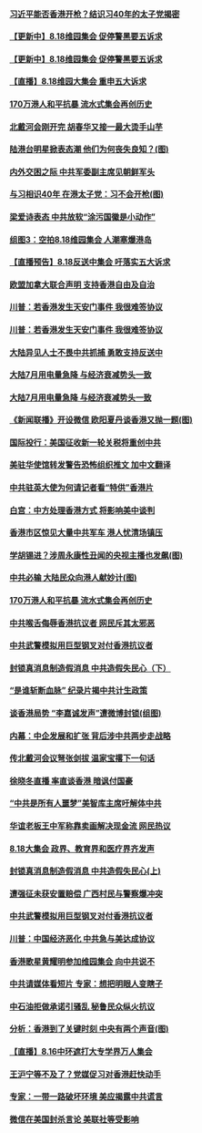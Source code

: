 
#### [ 习近平能否香港开枪？结识习40年的太子党揭密](https://github.com/gfw-breaker/banned-news/blob/master/pages/prog1138/a102646037.md)
#### [ 【更新中】8.18维园集会 促停警黑要五诉求](https://github.com/gfw-breaker/banned-news/blob/master/pages/nf4514/n11460677.md)
#### [ 【更新中】8.18维园集会 促停警黑要五诉求](https://github.com/gfw-breaker/banned-news/blob/master/pages/nsc415/n11460677.md)
#### [ 【直播】8.18维园大集会 重申五大诉求](https://github.com/gfw-breaker/banned-news/blob/master/pages/nf4514/n11460450.md)
#### [ 170万港人和平抗暴 流水式集会再创历史](https://github.com/gfw-breaker/banned-news/blob/master/pages/nf4514/n11461767.md)
#### [ 北戴河会刚开完 胡春华又接一最大烫手山芋](https://github.com/gfw-breaker/banned-news/blob/master/pages/prog1138/a102646412.md)
#### [ 陆港台明星掀表态潮 他们为何丧失良知？(图)](https://github.com/gfw-breaker/banned-news/blob/master/pages/p1/904106.md)
#### [ 内外交困之际 中共军委副主席见朝鲜军头](https://github.com/gfw-breaker/banned-news/blob/master/pages/nsc413/n11461669.md)
#### [ 与习相识40年 在港太子党：习不会开枪(图)](https://github.com/gfw-breaker/banned-news/blob/master/pages/p2/903933.md)
#### [ 梁爱诗表态 中共放软“涂污国徽是小动作”](https://github.com/gfw-breaker/banned-news/blob/master/pages/nf4514/n11461405.md)
#### [ 组图3：空拍8.18维园集会 人潮塞爆港岛](https://github.com/gfw-breaker/banned-news/blob/master/pages/nsc415/n11457344.md)
#### [ 【直播预告】8.18反送中集会 吁落实五大诉求](https://github.com/gfw-breaker/banned-news/blob/master/pages/nsc413/n11460450.md)
#### [ 欧盟加拿大联合声明 支持香港自由及自治](https://github.com/gfw-breaker/banned-news/blob/master/pages/nf4514/n11460414.md)
#### [ 川普：若香港发生天安门事件 我很难签协议](https://github.com/gfw-breaker/banned-news/blob/master/pages/nf4514/n11462145.md)
#### [ 川普：若香港发生天安门事件 我很难签协议](https://github.com/gfw-breaker/banned-news/blob/master/pages/nsc413/n11462145.md)
#### [ 大陆异见人士不畏中共抓捕 勇敢支持反送中](https://github.com/gfw-breaker/banned-news/blob/master/pages/nf4514/n11459960.md)
#### [ 大陆7月用电量急降 与经济衰减势头一致](https://github.com/gfw-breaker/banned-news/blob/master/pages/nsc413/n11461482.md)
#### [ 大陆7月用电量急降 与经济衰减势头一致](https://github.com/gfw-breaker/banned-news/blob/master/pages/nf4514/n11461482.md)
#### [ 《新闻联播》开设微信 欧阳夏丹谈香港又抛一题(图)](https://github.com/gfw-breaker/banned-news/blob/master/pages/p1/904091.md)
#### [ 国际投行：美国征收新一轮关税将重创中共](https://github.com/gfw-breaker/banned-news/blob/master/pages/nsc413/n11460615.md)
#### [ 美驻华使馆转发警告恐怖组织推文 加中文翻译](https://github.com/gfw-breaker/banned-news/blob/master/pages/nsc413/n11460686.md)
#### [ 中共驻英大使为何请记者看“特供”香港片](https://github.com/gfw-breaker/banned-news/blob/master/pages/nsc413/n11460447.md)
#### [ 白宫：中方处理香港方式 将影响美中谈判](https://github.com/gfw-breaker/banned-news/blob/master/pages/nf4514/n11461514.md)
#### [ 香港市区惊见大量中共军车 港人忧清场镇压](https://github.com/gfw-breaker/banned-news/blob/master/pages/prog204/a102646476.md)
#### [ 学胡锡进？涉周永康性丑闻的央视主播也发飙(图)](https://github.com/gfw-breaker/banned-news/blob/master/pages/p2/904101.md)
#### [ 中共必输 大陆民众向港人献妙计(图)](https://github.com/gfw-breaker/banned-news/blob/master/pages/p1/904095.md)
#### [ 170万港人和平抗暴 流水式集会再创历史](https://github.com/gfw-breaker/banned-news/blob/master/pages/nsc413/n11461767.md)
#### [ 中共喉舌侮辱香港抗议者 网民斥其太邪恶](https://github.com/gfw-breaker/banned-news/blob/master/pages/nsc413/n11460890.md)
#### [ 中共武警模拟用巨型钢叉对付香港抗议者](https://github.com/gfw-breaker/banned-news/blob/master/pages/nsc413/n11460854.md)
#### [ 封锁真消息制造假消息 中共造假失民心（下）](https://github.com/gfw-breaker/banned-news/blob/master/pages/nsc413/n11460248.md)
#### [ “是谁斩断血脉” 纪录片揭中共计生政策](https://github.com/gfw-breaker/banned-news/blob/master/pages/nf4514/n11449292.md)
#### [ 谈香港局势 “李嘉诚发声”遭微博封锁(组图)](https://github.com/gfw-breaker/banned-news/blob/master/pages/p1/904069.md)
#### [ 内幕：中企发展和扩张 背后涉中共两步走战略](https://github.com/gfw-breaker/banned-news/blob/master/pages/nf4514/n11458854.md)
#### [ 传北戴河会议弩张剑拔 温家宝撂下一句话](https://github.com/gfw-breaker/banned-news/blob/master/pages/prog1138/a102644732.md)
#### [ 徐晓冬直播 率直谈香港 暗讽付国豪](https://github.com/gfw-breaker/banned-news/blob/master/pages/nsc413/n11460361.md)
#### [ “中共是所有人噩梦”美智库主席吁解体中共](https://github.com/gfw-breaker/banned-news/blob/master/pages/nf4514/n11461393.md)
#### [ 华谊老板王中军称靠卖画解决现金流 网民热议](https://github.com/gfw-breaker/banned-news/blob/master/pages/nsc413/n11461492.md)
#### [ 8.18大集会 政界、教育界和医疗界齐发声](https://github.com/gfw-breaker/banned-news/blob/master/pages/nsc413/n11461084.md)
#### [ 封锁真消息制造假消息 中共造假失民心(上)](https://github.com/gfw-breaker/banned-news/blob/master/pages/nsc413/n11460225.md)
#### [ 遭强征未获安置赔偿 广西村民与警察爆冲突](https://github.com/gfw-breaker/banned-news/blob/master/pages/nf4514/n11460053.md)
#### [ 中共武警模拟用巨型钢叉对付香港抗议者](https://github.com/gfw-breaker/banned-news/blob/master/pages/nsc415/n11460854.md)
#### [ 川普：中国经济恶化 中共急与美达成协议](https://github.com/gfw-breaker/banned-news/blob/master/pages/nsc413/n11462264.md)
#### [ 香港歌星黄耀明参加维园集会 向中共说不](https://github.com/gfw-breaker/banned-news/blob/master/pages/nsc413/n11461001.md)
#### [ 中共请媒体看短片 专家：想把明眼人变瞎子](https://github.com/gfw-breaker/banned-news/blob/master/pages/nf4514/n11460447.md)
#### [ 中石油拒做承诺引骚乱 秘鲁民众纵火抗议](https://github.com/gfw-breaker/banned-news/blob/master/pages/nsc413/n11461432.md)
#### [ 分析：香港到了关键时刻 中央有两个声音(图)](https://github.com/gfw-breaker/banned-news/blob/master/pages/p2/904142.md)
#### [ 【直播】8.16中环遮打大专学界万人集会](https://github.com/gfw-breaker/banned-news/blob/master/pages/nf4514/n11455862.md)
#### [ 王沪宁等不及了？党媒促习对香港赶快动手](https://github.com/gfw-breaker/banned-news/blob/master/pages/prog1138/a102644605.md)
#### [ 专家：一带一路破坏环境 美应揭露中共谎言](https://github.com/gfw-breaker/banned-news/blob/master/pages/nsc413/n11461719.md)
#### [ 微信在美国封杀言论 美联社等受影响](https://github.com/gfw-breaker/banned-news/blob/master/pages/nf4514/n11461047.md)
